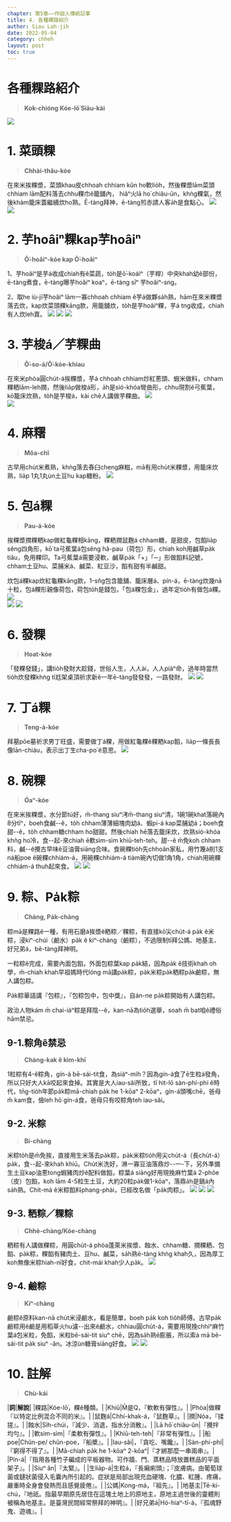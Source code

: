 ```yaml
---
chapter: 第5章——作田人傳統記事
title: 4. 各種粿路紹介
author: Siau Lah-jih
date: 2022-05-04
category: chheh
layout: post
toc: true
---
```


# 各種粿路紹介
> **Kok-chióng Kóe-lō͘ Siāu-kài**

![](../too5/11/圖.jpg)

# 1. 菜頭粿
> **Chhài-thâu-kóe**

在來米挨粿漿，菜頭khau皮chhoah chhiam kûn ho͘軟lio̍h，然後粿漿lām菜頭chhiam lām配料落去chhu粿巾ê籠舖內， hiâⁿ火lā ho͘ chiâu-ûn，khǹg粿氣，然後khàm籠床蓋繼續炊ho͘熟。Ē-tàng拜神，ē-tàng煎赤請人客a̍h是食點心。
![](../too5/11/11-4-1菜頭粿1舖.jpg)
![](../too5/11/11-4-2.jpg)


# 2. 芋hoâiⁿ粿kap芋hoâiⁿ
> **Ō͘-hoâiⁿ-kóe kap Ō͘-hoâiⁿ**


1、芋hoâiⁿ是芋á收成chiah有ê菜蔬，to̍h是ō͘-koáiⁿ（芋桿）中央khah幼ê部份，ē-tàng煮食，ē-tàng曝芋hoâiⁿ koaⁿ，ē-tàng sīⁿ 芋hoâiⁿ-sng。

2、取he iù-jī芋hoâiⁿ lām一寡chhoah chhiam ê芋á做夥sa̍h熟，hām在來米粿漿落去炊，kap炊菜頭粿kāng款，用籠舖炊，to̍h是芋hoâiⁿ粿，芋á tng收成，chiah有人炊leh賣。
![](../too5/11/11-4-3芋梭仔芋粿.jpg)
![](../too5/11/11-4-4芋秆桿.jpg)
![](../too5/11/11-4-5芋莖.jpg)

# 3. 芋梭á／芋粿曲
> **Ō͘-so-á/Ō͘-kóe-khiau**

在來米phòa圓chu̍t-á挨粿漿，芋á chhoah chhiam炒紅蔥頭、蝦米做料，chham粿粞lām-leh撋，然後lia̍p做梭á形，a̍h是sió-khóa彎曲形，chhu現割ê弓蕉葉，kō͘籠床炊熟，to̍h是芋梭á，kài chē人講做芋粿曲。
![](../too5/11/11-4-11芋梭仔芋粿曲.jpg)  
![](../too5/11/11-4-11a芋粿曲.jpg)

# 4. 麻糬
> **Môa-chî**

古早用chu̍t米煮熟，khǹg落去舂臼cheng麻糍，mā有用chu̍t米粿漿，用籠床炊熟，lia̍p 1丸1丸ùn土豆hu kap糖粉。
![](../too5/11/11-4-6客家麻糬.jpg)

# 5. 包á粿
> **Pau-á-kóe**

挨粿漿撋粿粞kap做紅龜粿相kāng，粿粞撋鼠麴á chham糖，是甜皮，包餡lia̍p sêng四角形，kō͘ ta弓蕉葉á包sêng hâ-pau（荷包）形，chiah koh用鹹草pa̍k tiâu，免用粿印。Ta弓蕉葉á需要浸軟，鹹草pa̍k「+」「─」形做餡料記號，chham土豆hu、菜脯米á、鹹菜、紅豆沙，餡有甜有半鹹甜。

炊包á粿kap炊紅龜粿kāng款，1-sn̂g包含籠舖、籠床層á、pín-á，ē-tàng炊幾nā十粒，包á粿形親像荷包，荷包to̍h是錢包，「包á粿包金」，過年定tio̍h有做包á粿。
![](../too5/11/11-4-7.jpg)  
![](../too5/11/11-4-8包仔粿.jpg)
![](../too5/11/11-4-8a弓蕉葉焦圖.jpg)


# 6. 發粿
> **Hoat-kóe**

「發粿發錢」，講tio̍h發財大趁錢，世俗人生，人人ài，人人piàⁿ命，過年時當然tio̍h炊發粿khǹg tī尪架桌頂祈求新ê一年ē-tàng發發發，一路發財。
![](../too5/11/11-4-9發粿.jpg)
![](../too5/11/11-4-9a發粿發錢.jpg)


# 7. 丁á粿
> **Teng-á-kóe**

拜墓pōe墓祈求男丁旺盛，需要做丁á粿，用做紅龜粿ê粿粞kap餡，lia̍p一條長長像lān-chiáu，表示出丁生cha-po͘ ê意思。
![](../too5/11/11-4-10丁仔粿.jpg)


# 8. 碗粿
> **Óaⁿ-kóe**

在來米挨粿漿，水分節tú好，m̄-thang siuⁿ洘m̄-thang siuⁿ清，1碗1碗khat落碗內8分tīⁿ，boeh食鹹--ê，to̍h chham薄薄細塊肉幼á、蝦pi-á kap菜脯幼á；boeh食甜--ê，to̍h chham糖chham ho͘甜甜。然後chiah hē落去籠床炊，炊熟sió-khóa khǹg ho͘冷，食--起-來chiah ē軟sìm-sìm khiū-teh-teh。甜--ê m̄免koh chham料，鹹--ê攪古早味ê豆油膏siāng合味。食碗粿tio̍h先chhoân家私，用竹篾á削1支ná船poe ê碗粿chhiám-á，用碗粿chhiám-á tiàm碗內切做1角1角，chiah用碗粿chhiám-á thuh起來食。
![](../too5/11/11-4-12碗粿.jpg)
![](../too5/11/11-4-12a碗粿攕仔.jpg)

# 9. 粽、Pa̍k粽
> **Chàng, Pa̍k-chàng**

粽mā是粿路ê一種，有用石磨á挨漿ê粞粽／粿粽，有直接kō͘尖chu̍t-á pa̍k ê米粽，浸kiⁿ-chúi（鹼水）pa̍k ê kiⁿ-chàng（鹼粽），不過限制tī拜公媽、地基主、好兄弟á，bē-tàng拜神明。

一粒粽ê完成，需要內面包餡，外面包粽葉kap pa̍k結，因為pa̍k ê技術khah oh學，m̄-chiah khah早祖媽時代lóng mā講pa̍k粽，pa̍k米粽pa̍k粞粽pa̍k鹼粽，無人講包粽。

Pa̍k粽華語講『包粽』，『包粽包中，包中獎』，自án-ne pa̍k粽開始有人講包粽。

政治人物kám m̄ chai-iáⁿ粽是拜陰--ê，kan-nā為tio̍h選舉，soah m̄ bat咱ê禮俗hām禁忌。

## 9-1.粽角ê禁忌
> **Chàng-kak ê kìm-khī**

1粒粽有4-ê粽角，gín-á bē-sái-tit食，為siáⁿ-mi̍h？因為gín-á食了ē生粒á發角，所以只好大人kā咬起來食掉。其實是大人iau-sâi所致，tī hit-lō sàn-phí-phí ê時代，tn̄g-tio̍h年節pa̍k粽mā-chiah pa̍k he 1-kōaⁿ 2-kōaⁿ，gín-á頭嘴chē，爸母m̄ kam食，儉leh hō͘ gín-á食，爸母只有咬粽角teh iau-sâi。

## 9-2. 米粽
> **Bí-chàng**

米粽to̍h是m̄免挨，直接用生米落去pa̍k粽，pa̍k米粽tio̍h用尖chu̍t-á（長chu̍t-á）pa̍k，食--起-來khah khiū。Chu̍t米洗好，淋一寡豆油落鼎炒--一-下，另外準備生土豆kap油蔥tong蝦豬肉炒ê配料做餡，粽葉á siāng好用現挽麻竹葉á 2-phôe（皮）包餡，koh lām 4-5粒生土豆，大約20粒pa̍k做1-kōaⁿ，落鼎a̍h是鍋á內sa̍h熟。Chit-má ê米粽餡料phang-phài，已經改名做「pa̍k肉粽」。
![](../too5/11/11-4-13縛粽.jpg)
![](../too5/11/11-4-13b米粽.jpg)
![](../too5/11/11-4-13c米粽.jpg)

## 9-3. 粞粽／粿粽
> **Chhè-chàng/Kóe-chàng**

粞粽有人講做粿粽，用圓chu̍t-á phòa蓬萊米挨漿、蝕水、chham糖、撋粿粞、包餡、pa̍k粽，粿餡有豬肉土、豆hu、鹹菜，sa̍h熟ē-tàng khǹg khah久，因為厚工koh無像米粽hiah-nī好食，chit-mái khah少人pa̍k。
![](../too5/11/11-4-13a粞粽.jpg)

## 9-4. 鹼粽
> **Kiⁿ-chàng**

鹼粽ê原料kan-nā chu̍t米浸鹼水，看是簡單，boeh pa̍k koh tio̍h師傅。古早pa̍k鹼粽用ê鹼是用稻草火hu濾--出來ê鹼水，chhiau圓chu̍t-á，需要用現挽chhiⁿ麻竹葉á包米粒，免餡，米粒bē-sái-tit siuⁿ chē，因為sa̍h熟ē膨脹，所以索á mā bē-sái-tit pa̍k siuⁿ -ân。冰涼ùn糖膏siāng好食。
![](../too5/11/11-4-14鹼粽.jpg)
![](../too5/11/11-4-14a鹼粽.jpg)

# 10. 註解
> **Chù-kái**

|**詞**|**解說**|
|粿路|Kóe-lō͘，粿ê種類。|
|Khiū|M̄是Q，『軟軟有彈性』。|
|Phòa|做粿『以特定比例混合不同的米』。|
|鼠麴á|Chhí-khak-á，『鼠麴草』。|
|撋|Nóa，『揉搓』。|
|蝕水|Si̍h-chúi，『減少、消退，指水分消散』。|
|Lā hō͘ chiâu-ûn|『攪拌均勻』。|
|軟sìm-sìm|『柔軟有彈性』。|
|Khiū-teh-teh|『非常有彈性』。|
|船poe|Chûn-pe/ chûn-poe，『船槳』。|
|Iau-sâi|，『貪吃、嘴饞』。|
|Sàn-phí-phí|『窮得不得了』。|
|Mā-chiah pa̍k he 1-kōaⁿ 2-kōaⁿ|『才綁那麼一串兩串』。|
|Pín-á|『指用各種竹子編成的平板器物。可作牆、門、蒸糕品時放置糕品的平面架子』。|
|Siuⁿ ân|『太緊』。|
|生lia̍p-á|生粒á，『長癩痢頭』；『皮膚病。由葡萄球菌或鏈狀菌侵入毛囊內所引起的。症狀是局部出現充血硬塊、化膿、紅腫、疼痛，嚴重時全身會發熱而且感覺疲倦』。|
|公媽|Kong-má，『祖先』。|
|地基主|Tē-ki-chú，『地祇。指最早期原先居住在這塊土地上的原地主，原地主過世後的靈體則被稱為地基主。是臺灣民間經常祭拜的神明』。|
|好兄弟á|Hó-hiaⁿ-tī-á，『孤魂野鬼、遊魂』。|
